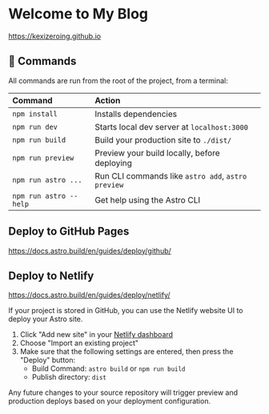 # Welcome to My Blog
https://kexizeroing.github.io

## 🧞 Commands

All commands are run from the root of the project, from a terminal:

| Command                | Action                                             |
| :--------------------- | :------------------------------------------------- |
| `npm install`          | Installs dependencies                              |
| `npm run dev`          | Starts local dev server at `localhost:3000`        |
| `npm run build`        | Build your production site to `./dist/`            |
| `npm run preview`      | Preview your build locally, before deploying       |
| `npm run astro ...`    | Run CLI commands like `astro add`, `astro preview` |
| `npm run astro --help` | Get help using the Astro CLI                       |


## Deploy to GitHub Pages
https://docs.astro.build/en/guides/deploy/github/

## Deploy to Netlify
https://docs.astro.build/en/guides/deploy/netlify/

If your project is stored in GitHub, you can use the Netlify website UI to deploy your Astro site.
1. Click "Add new site" in your [Netlify dashboard](https://app.netlify.com)
2. Choose "Import an existing project"
3. Make sure that the following settings are entered, then press the "Deploy" button:
   - Build Command: `astro build` or `npm run build`
   - Publish directory: `dist`

Any future changes to your source repository will trigger preview and production deploys based on your deployment configuration.
